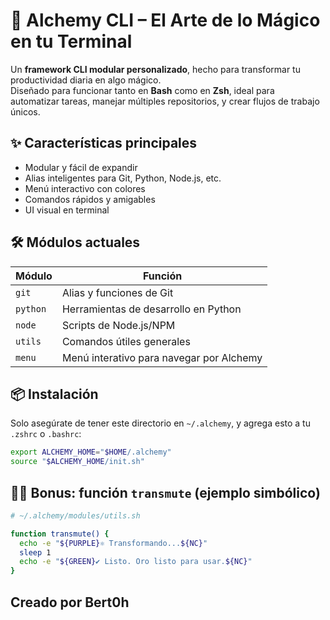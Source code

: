 # 🔮 Alchemy CLI – El Arte de lo Mágico en tu Terminal

Un **framework CLI modular personalizado**, hecho para transformar tu productividad diaria en algo mágico.  
Diseñado para funcionar tanto en **Bash** como en **Zsh**, ideal para automatizar tareas, manejar múltiples repositorios, y crear flujos de trabajo únicos.

## ✨ Características principales

- Modular y fácil de expandir
- Alias inteligentes para Git, Python, Node.js, etc.
- Menú interactivo con colores
- Comandos rápidos y amigables
- UI visual en terminal

## 🛠️ Módulos actuales

| Módulo | Función |
|-------|--------|
| `git`   | Alias y funciones de Git |
| `python` | Herramientas de desarrollo en Python |
| `node`  | Scripts de Node.js/NPM |
| `utils` | Comandos útiles generales |
| `menu`  | Menú interativo para navegar por Alchemy |

## 📦 Instalación

Solo asegúrate de tener este directorio en `~/.alchemy`, y agrega esto a tu `.zshrc` o `.bashrc`:

```bash
export ALCHEMY_HOME="$HOME/.alchemy"
source "$ALCHEMY_HOME/init.sh"
```

## 🧙‍♂️ Bonus: función `transmute` (ejemplo simbólico)

```bash
# ~/.alchemy/modules/utils.sh

function transmute() {
  echo -e "${PURPLE}⚛ Transformando...${NC}"
  sleep 1
  echo -e "${GREEN}✔ Listo. Oro listo para usar.${NC}"
}
```

## Creado por Bert0h